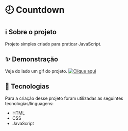 # 🕗 Countdown

## ℹ️ Sobre o projeto 
Projeto simples criado para praticar JavaScript.

## ✨ Demonstração
Veja do lado um gif do projeto.
[![Clique aqui](https://i.ibb.co/YjF9HcY/print.png)](https://ibb.co/q13GTNX)

## 🤖 Tecnologias 
Para a criação desse projeto foram utilizadas as seguintes tecnologias/linguagens: 
- HTML
- CSS
- JavaScript
